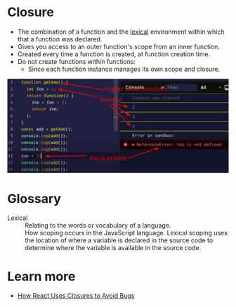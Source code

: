 # Closure

- The combination of a function and the [lexical](#lexical) environment within which that a function was declared.
- Gives you access to an outer function's scope from an inner function.
- Created every time a function is created, at function creation time.
- Do not create functions within functions:
  - Since each function instance manages its own scope and closure.

![Stateful app thanks to closure](./stateful.png)

# Glossary

<dl>
  <dt id="lexical">Lexical</dt>
  <dd>
    Relating to the words or vocabulary of a language.
  </dd>
  <dd>
    How scoping occurs in the JavaScript language. Lexical scoping uses the location of where a variable is declared in the source code to determine where the variable is available in the source code.
  </dd>
</dl>

# Learn more

- [How React Uses Closures to Avoid Bugs](https://www.epicreact.dev/how-react-uses-closures-to-avoid-bugs)
